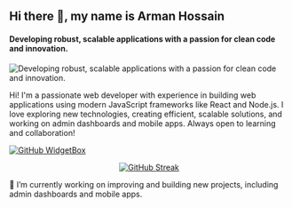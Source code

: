 

## Hi there 👋, my name is Arman Hossain
#### Developing robust, scalable applications with a passion for clean code and innovation.
![Developing robust, scalable applications with a passion for clean code and innovation.](https://i.ibb.co.com/Y2rVtrQ/github-header-image-2.png)

Hi! I'm a passionate web developer with experience in building web applications using modern JavaScript frameworks like React and Node.js. I love exploring new technologies, creating efficient, scalable solutions, and working on admin dashboards and mobile apps. Always open to learning and collaboration!


[![GitHub WidgetBox](https://github-widgetbox.vercel.app/api/skills?languages=js,ts,java,html,css,postgresql,mysql&tools=git,docker,npm,yarn,vercel,redis,heroku&frameworks=react,next,bootstrap,tailwind,express,mongodb,nodejs&includeNames=true)](https://github.com/Jurredr/github-widgetbox)


<div align="center">
  <a href="https://git.io/streak-stats">
    <img src="https://streak-stats.demolab.com/?user=MAHossain1&theme=dark" alt="GitHub Streak">
  </a>
</div>







🔭 I’m currently working on improving  and building new projects, including admin dashboards and mobile apps.


